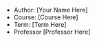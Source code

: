 - Author: [Your Name Here]
- Course: [Course Here]
- Term: [Term Here]
- Professor [Professor Here]
